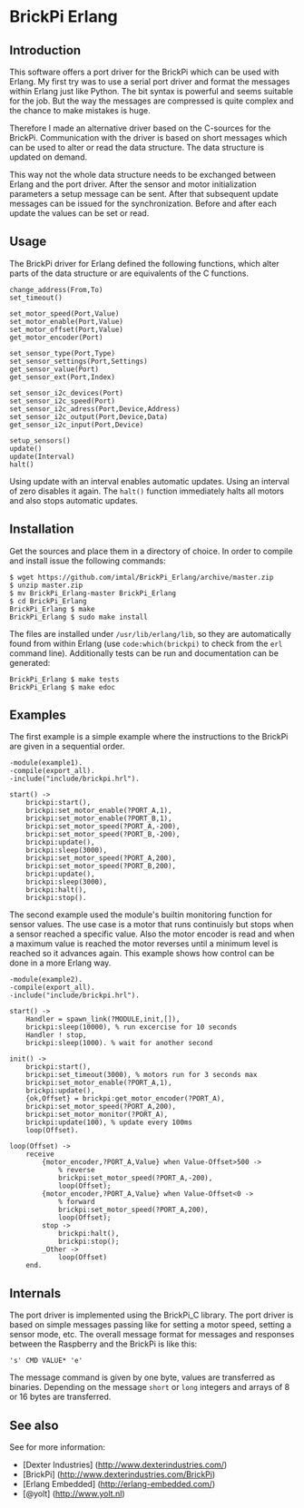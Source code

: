 BrickPi Erlang
========

Introduction
--------
This software offers a port driver for the BrickPi which can be used with Erlang. My first try was to use a serial port driver and format the messages within Erlang just like Python. The bit syntax is powerful and seems suitable for the job. But the way the messages are compressed is quite complex and the chance to make mistakes is huge.

Therefore I made an alternative driver based on the C-sources for the BrickPi. Communication with the driver is based on short messages which can be used to alter or read the data structure. The data structure is updated on demand.

This way not the whole data structure needs to be exchanged between Erlang and the port driver. After the sensor and motor initialization parameters a setup message can be sent. After that subsequent update messages can be issued for  the synchronization. Before and after each update the values can be set or read.

Usage
-----
The BrickPi driver for Erlang defined the following functions, which alter parts of the data structure or are equivalents of the C functions.

    change_address(From,To)
    set_timeout()

    set_motor_speed(Port,Value)
    set_motor_enable(Port,Value)
    set_motor_offset(Port,Value)
    get_motor_encoder(Port)

    set_sensor_type(Port,Type)
    set_sensor_settings(Port,Settings)
    get_sensor_value(Port)
    get_sensor_ext(Port,Index)

    set_sensor_i2c_devices(Port)
    set_sensor_i2c_speed(Port)
    set_sensor_i2c_adress(Port,Device,Address)
    set_sensor_i2c_output(Port,Device,Data)
    get_sensor_i2c_input(Port,Device)

    setup_sensors()
    update()
    update(Interval)
    halt()

Using update with an interval enables automatic updates. Using an interval of zero disables it again. The `halt()` function immediately halts all motors and also stops automatic updates.

Installation
--------
Get the sources and place them in a directory of choice. In order to compile and install issue the following commands:

    $ wget https://github.com/imtal/BrickPi_Erlang/archive/master.zip
    $ unzip master.zip
    $ mv BrickPi_Erlang-master BrickPi_Erlang
    $ cd BrickPi_Erlang
    BrickPi_Erlang $ make
    BrickPi_Erlang $ sudo make install

The files are installed under `/usr/lib/erlang/lib`, so they are automatically found from within Erlang (use `code:which(brickpi)` to check from the `erl` command line). Additionally tests can be run and documentation can be generated:

    BrickPi_Erlang $ make tests
    BrickPi_Erlang $ make edoc

Examples
--------
The first example is a simple example where the instructions to the BrickPi are given in a sequential order.

    -module(example1).
    -compile(export_all).
    -include("include/brickpi.hrl").

    start() ->
        brickpi:start(),
        brickpi:set_motor_enable(?PORT_A,1),
        brickpi:set_motor_enable(?PORT_B,1),
        brickpi:set_motor_speed(?PORT_A,-200),
        brickpi:set_motor_speed(?PORT_B,-200),
        brickpi:update(),
        brickpi:sleep(3000),
        brickpi:set_motor_speed(?PORT_A,200),
        brickpi:set_motor_speed(?PORT_B,200),
        brickpi:update(),
        brickpi:sleep(3000),
        brickpi:halt(),
        brickpi:stop().

The second example used the module's builtin monitoring function for sensor values. The use case is a motor that runs continuisly but stops when a sensor reached a specific value. Also the motor encoder is read and when a maximum value is reached the motor reverses until a minimum level is reached so it advances again. This example shows how control can be done in a more Erlang way.

    -module(example2).
    -compile(export_all).
    -include("include/brickpi.hrl").

    start() ->
        Handler = spawn_link(?MODULE,init,[]),
        brickpi:sleep(10000), % run excercise for 10 seconds
        Handler ! stop,
        brickpi:sleep(1000). % wait for another second

    init() ->
        brickpi:start(),
        brickpi:set_timeout(3000), % motors run for 3 seconds max
        brickpi:set_motor_enable(?PORT_A,1),
        brickpi:update(),
        {ok,Offset} = brickpi:get_motor_encoder(?PORT_A),
        brickpi:set_motor_speed(?PORT_A,200),
        brickpi:set_motor_monitor(?PORT_A),
        brickpi:update(100), % update every 100ms
        loop(Offset).

    loop(Offset) ->
        receive
            {motor_encoder,?PORT_A,Value} when Value-Offset>500 ->
                % reverse
                brickpi:set_motor_speed(?PORT_A,-200),
                loop(Offset);
            {motor_encoder,?PORT_A,Value} when Value-Offset<0 ->
                % forward
                brickpi:set_motor_speed(?PORT_A,200),
                loop(Offset);
            stop ->
                brickpi:halt(),
                brickpi:stop();
            _Other ->
                loop(Offset)
        end.

Internals
--------
The port driver is implemented using the BrickPi_C library. The port driver is based on simple messages passing like for setting a motor speed, setting a sensor mode, etc. The overall message format for messages and responses between the Raspberry and the BrickPi is like this:

    's' CMD VALUE* 'e'

The message command is given by one byte, values are transferred as binaries. Depending on the message `short` or `long` integers and arrays of 8 or 16 bytes are transferred.


See also
--------
See for more information:
* [Dexter Industries] (http://www.dexterindustries.com/)
* [BrickPi] (http://www.dexterindustries.com/BrickPi)
* [Erlang Embedded] (http://erlang-embedded.com/)
* [@yolt] (http://www.yolt.nl)
